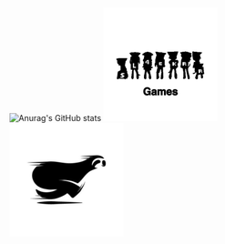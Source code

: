 ![Anurag's GitHub stats](https://github-readme-stats.vercel.app/api?username=ublockedslackrr&show_icons=true&theme=dracula)
[![hello](https://github.com/ublockedslackrr/ublockedslackrr/blob/main/1.png?raw=true)](https://ublockedslackrr.github.io/Games.html)
![hello](https://github.com/ublockedslackrr/ublockedslackrr/blob/main/2.png?raw=true)
